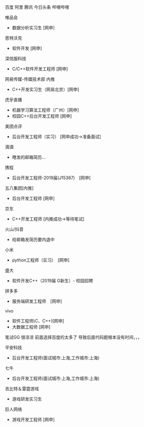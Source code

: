 
百度
阿里
腾讯
今日头条
哔哩哔哩

唯品会
- 数据分析实习生 [网申]

思特沃克
- 软件开发 [网申]

深信服科技
- C/C++软件开发工程师 [网申]

网易传媒-传媒技术部	内推
- C++开发实习生（网易北京）[网申]

虎牙直播
- 机器学习算法工程师（广州）[网申]
- 校园C++后台开发工程师 [网申]

美团点评
- 后台开发工程师（实习） [网申成功->准备面试]

滴滴
- 瞎发的邮箱简历...

携程
- 后台开发工程师-2019届(J15387)　[网申]

五八集团[内推]
- 后台开发工程师 [网申]

京东
- C++开发工程师 [内推成功->等待笔试]

火山/抖音
- 给邮箱发简历要内退中

小米
- python工程师（实习）　[网申]

盛大
- 软件开发C++（2019届 G新生）- 校园招聘

拼多多
- 服务端研发工程师　[网申]

vivo
- 软件工程师)C、C++)[网申]
- 大数据工程师	[网申]

笔试GG 很凉凉 前面选择百度的太多了 导致后面代码题根本没有时间，，，

平安科技
- 后台开发工程师(面试城市:上海,工作城市:上海)

七牛
- 后台开发工程师(面试城市:上海,工作城市:上海)

吉比特＆雷霆游戏
- 游戏研发实习生

巨人网络
- 游戏开发工程师 [网申]
